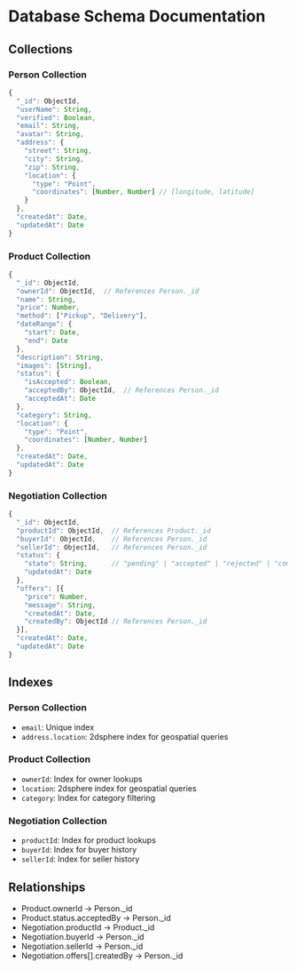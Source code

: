 # Database Schema Documentation

## Collections

### Person Collection

```javascript
{
  "_id": ObjectId,
  "userName": String,
  "verified": Boolean,
  "email": String,
  "avatar": String,
  "address": {
    "street": String,
    "city": String,
    "zip": String,
    "location": {
      "type": "Point",
      "coordinates": [Number, Number] // [longitude, latitude]
    }
  },
  "createdAt": Date,
  "updatedAt": Date
}
```

### Product Collection

```javascript
{
  "_id": ObjectId,
  "ownerId": ObjectId,  // References Person._id
  "name": String,
  "price": Number,
  "method": ["Pickup", "Delivery"],
  "dateRange": {
    "start": Date,
    "end": Date
  },
  "description": String,
  "images": [String],
  "status": {
    "isAccepted": Boolean,
    "acceptedBy": ObjectId,  // References Person._id
    "acceptedAt": Date
  },
  "category": String,
  "location": {
    "type": "Point",
    "coordinates": [Number, Number]
  },
  "createdAt": Date,
  "updatedAt": Date
}
```

### Negotiation Collection

```javascript
{
  "_id": ObjectId,
  "productId": ObjectId,  // References Product._id
  "buyerId": ObjectId,    // References Person._id
  "sellerId": ObjectId,   // References Person._id
  "status": {
    "state": String,      // "pending" | "accepted" | "rejected" | "completed"
    "updatedAt": Date
  },
  "offers": [{
    "price": Number,
    "message": String,
    "createdAt": Date,
    "createdBy": ObjectId // References Person._id
  }],
  "createdAt": Date,
  "updatedAt": Date
}
```

## Indexes

### Person Collection

- `email`: Unique index
- `address.location`: 2dsphere index for geospatial queries

### Product Collection

- `ownerId`: Index for owner lookups
- `location`: 2dsphere index for geospatial queries
- `category`: Index for category filtering

### Negotiation Collection

- `productId`: Index for product lookups
- `buyerId`: Index for buyer history
- `sellerId`: Index for seller history

## Relationships

- Product.ownerId → Person.\_id
- Product.status.acceptedBy → Person.\_id
- Negotiation.productId → Product.\_id
- Negotiation.buyerId → Person.\_id
- Negotiation.sellerId → Person.\_id
- Negotiation.offers[].createdBy → Person.\_id
